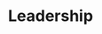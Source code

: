 ---
title: Leadership
layout: files
permalink: /leadership/
published: true
isPublic_b: true

file:
  name: leadership.pdf
  type: application/pdf
  size: 2895256
  src: >-
    https://files-trc.oicr.on.ca/leadership.pdf

---